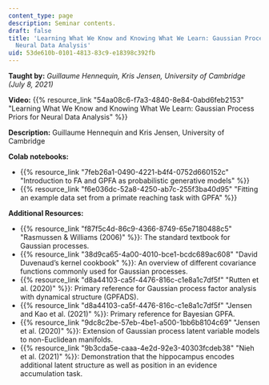 ```yaml
---
content_type: page
description: Seminar contents.
draft: false
title: 'Learning What We Know and Knowing What We Learn: Gaussian Process Priors for
  Neural Data Analysis'
uid: 53de610b-0101-4813-83c9-e18398c392fb
---
```

**Taught by:** *Guillaume Hennequin, Kris Jensen, University of Cambridge (July 8, 2021)*

**Video:** {{% resource_link "54aa08c6-f7a3-4840-8e84-0abd6feb2153" "Learning What We Know and Knowing What We Learn: Gaussian Process Priors for Neural Data Analysis" %}}

**Description:** Guillaume Hennequin and Kris Jensen, University of Cambridge

**Colab notebooks:**

- {{% resource_link "7feb26a1-0490-4221-b4f4-0752d660152c" "Introduction to FA and GPFA as probabilistic generative models" %}}
- {{% resource_link "f6e036dc-52a8-4250-ab7c-255f3ba40d95" "Fitting an example data set from a primate reaching task with GPFA" %}}

**Additional Resources:**

- {{% resource_link "f87f5c4d-86c9-4366-8749-65e7180488c5" "Rasmussen & Williams (2006)" %}}: The standard textbook for Gaussian processes.
- {{% resource_link "38d9ca65-4a00-4010-bce1-bcdc689ac608" "David Duvenaud’s kernel cookbook" %}}: An overview of different covariance functions commonly used for Gaussian processes.
- {{% resource_link "d8a44103-ca5f-4476-816c-c1e8a1c7df5f" "Rutten et al. (2020)" %}}: Primary reference for Gaussian process factor analysis with dynamical structure (GPFADS).
- {{% resource_link "d8a44103-ca5f-4476-816c-c1e8a1c7df5f" "Jensen and Kao et al. (2021)" %}}: Primary reference for Bayesian GPFA.
- {{% resource_link "9dc8c2be-57eb-4be1-a500-1bb6b8104c69" "Jensen et al. (2020)" %}}: Extension of Gaussian process latent variable models to non-Euclidean manifolds.
- {{% resource_link "9b3cda5e-caaa-4e2d-92e3-40303fcdeb38" "Nieh et al. (2021)" %}}: Demonstration that the hippocampus encodes additional latent structure as well as position in an evidence accumulation task.